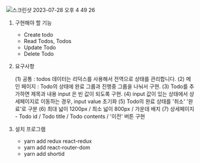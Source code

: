 ![스크린샷 2023-07-28 오후 4 49 26](https://github.com/billiweb/todolist-project-lv/assets/119646235/36a886d5-8143-46b1-8065-050c949e8df3)

1. 구현해야 할 기능
    - Create todo
    - Read Todos, Todos
    - Update Todo
    - Delete Todo

2. 요구사항
   
    (1) 공통 : todos 데이터는 리덕스를 사용해서 전역으로 상태를 관리합니다.
    (2) 메인 페이지 : Todo의 상태에 완료 그룹과 진행중 그룹을 나눠서 구현.
    (3) Todo를 추가하면 제목과 내용 input 은 빈 값이 되도록 구현.
    (4) input 값이 있는 상태에서 상세페이지로 이동하는 경우, input value 초기화
    (5) Todo의 완료 상태를 '취소' '완료'로 구분
    (6) 최대 넓이 1200px / 최소 넓이 800px / 가운데 배치
    (7) 상세페이지
        - Todo id / Todo title / Todo contents / '이전' 버튼 구현

4. 설치 프로그램 
    - yarn add redux react-redux
    - yarn add react-router-dom
    - yarn add shortid
